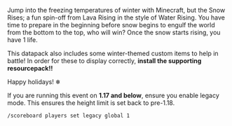 Jump into the freezing temperatures of winter with Minecraft, but the Snow Rises; a fun spin-off from Lava Rising in the style of Water Rising. You have time to prepare in the beginning before snow begins to engulf the world from the bottom to the top, who will win? Once the snow starts rising, you have 1 life.

This datapack also includes some winter-themed custom items to help in battle! In order for these to display correctly, **install the supporting resourcepack!!**

Happy holidays! ❄

If you are running this event on **1.17 and below**, ensure you enable legacy mode. This ensures the height limit is set back to pre-1.18.

```
/scoreboard players set legacy global 1
```